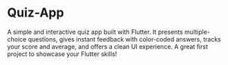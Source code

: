 # Quiz-App
A simple and interactive quiz app built with Flutter. It presents multiple-choice questions, gives instant feedback with color-coded answers, tracks your score and average, and offers a clean UI experience. A great first project to showcase your Flutter skills!
